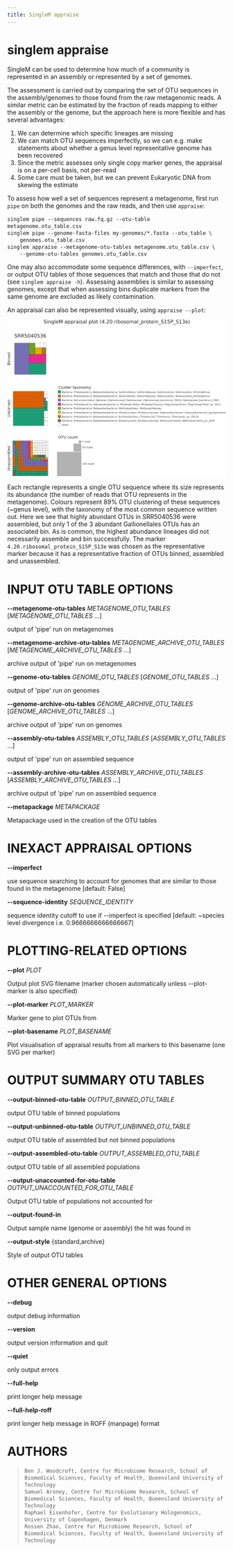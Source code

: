 ```yaml
---
title: SingleM appraise
---
```

# singlem appraise
SingleM can be used to determine how much of a community is represented in an assembly or represented
by a set of genomes.

The assessment is carried out by comparing the set of OTU sequences in the
assembly/genomes to those found from the raw metagenomic reads. A similar metric
can be estimated by the fraction of reads mapping to either the assembly or the
genome, but the approach here is more flexible and has several advantages:

1. We can determine which specific lineages are missing
2. We can match OTU sequences imperfectly, so we can e.g. make statements about whether a genus level representative genome has been recovered
3. Since the metric assesses only single copy marker genes, the appraisal is on a per-cell basis, not per-read
4. Some care must be taken, but we can prevent Eukaryotic DNA from skewing the estimate

To assess how well a set of sequences represent a metagenome, first run `pipe`
on both the genomes and the raw reads, and then use `appraise`:
```
singlem pipe --sequences raw.fq.gz --otu-table metagenome.otu_table.csv
singlem pipe --genome-fasta-files my-genomes/*.fasta --otu_table \
    genomes.otu_table.csv
singlem appraise --metagenome-otu-tables metagenome.otu_table.csv \
    --genome-otu-tables genomes.otu_table.csv
```
One may also accommodate some sequence differences, with `--imperfect`, or
output OTU tables of those sequences that match and those that do not (see
`singlem appraise -h`). Assessing assemblies is similar to assessing genomes,
except that when assessing bins duplicate markers from the same genome are
excluded as likely contamination.

An appraisal can also be represented visually, using `appraise --plot`:

![appraise plot](/appraise_plot.png)

Each rectangle represents a single OTU sequence where its size represents its
abundance (the number of reads that OTU represents in the metagenome). Colours
represent 89% OTU clustering of these sequences (~genus level), with the
taxonomy of the most common sequence written out. Here we see that highly
abundant OTUs in SRR5040536 were assembled, but only 1 of the 3 abundant
Gallionellales OTUs has an associated bin. As is common, the highest abundance
lineages did not necessarily assemble and bin successfully. The marker
`4.20.ribosomal_protein_S15P_S13e` was chosen as the representative marker
because it has a representative fraction of OTUs binned, assembled and
unassembled.

INPUT OTU TABLE OPTIONS
=======================

**\--metagenome-otu-tables** *METAGENOME_OTU_TABLES* [*METAGENOME_OTU_TABLES* \...]

  output of \'pipe\' run on metagenomes

**\--metagenome-archive-otu-tables** *METAGENOME_ARCHIVE_OTU_TABLES* [*METAGENOME_ARCHIVE_OTU_TABLES* \...]

  archive output of \'pipe\' run on metagenomes

**\--genome-otu-tables** *GENOME_OTU_TABLES* [*GENOME_OTU_TABLES* \...]

  output of \'pipe\' run on genomes

**\--genome-archive-otu-tables** *GENOME_ARCHIVE_OTU_TABLES* [*GENOME_ARCHIVE_OTU_TABLES* \...]

  archive output of \'pipe\' run on genomes

**\--assembly-otu-tables** *ASSEMBLY_OTU_TABLES* [*ASSEMBLY_OTU_TABLES* \...]

  output of \'pipe\' run on assembled sequence

**\--assembly-archive-otu-tables** *ASSEMBLY_ARCHIVE_OTU_TABLES* [*ASSEMBLY_ARCHIVE_OTU_TABLES* \...]

  archive output of \'pipe\' run on assembled sequence

**\--metapackage** *METAPACKAGE*

  Metapackage used in the creation of the OTU tables

INEXACT APPRAISAL OPTIONS
=========================

**\--imperfect**

  use sequence searching to account for genomes that are similar to
    those found in the metagenome [default: False]

**\--sequence-identity** *SEQUENCE_IDENTITY*

  sequence identity cutoff to use if \--imperfect is specified
    [default: \~species level divergence i.e. 0.9666666666666667]

PLOTTING-RELATED OPTIONS
========================

**\--plot** *PLOT*

  Output plot SVG filename (marker chosen automatically unless
    \--plot-marker is also specified)

**\--plot-marker** *PLOT_MARKER*

  Marker gene to plot OTUs from

**\--plot-basename** *PLOT_BASENAME*

  Plot visualisation of appraisal results from all markers to this
    basename (one SVG per marker)

OUTPUT SUMMARY OTU TABLES
=========================

**\--output-binned-otu-table** *OUTPUT_BINNED_OTU_TABLE*

  output OTU table of binned populations

**\--output-unbinned-otu-table** *OUTPUT_UNBINNED_OTU_TABLE*

  output OTU table of assembled but not binned populations

**\--output-assembled-otu-table** *OUTPUT_ASSEMBLED_OTU_TABLE*

  output OTU table of all assembled populations

**\--output-unaccounted-for-otu-table** *OUTPUT_UNACCOUNTED_FOR_OTU_TABLE*

  Output OTU table of populations not accounted for

**\--output-found-in**

  Output sample name (genome or assembly) the hit was found in

**\--output-style** {standard,archive}

  Style of output OTU tables

OTHER GENERAL OPTIONS
=====================

**\--debug**

  output debug information

**\--version**

  output version information and quit

**\--quiet**

  only output errors

**\--full-help**

  print longer help message

**\--full-help-roff**

  print longer help message in ROFF (manpage) format

AUTHORS
=======

>     Ben J. Woodcroft, Centre for Microbiome Research, School of Biomedical Sciences, Faculty of Health, Queensland University of Technology
>     Samuel Aroney, Centre for Microbiome Research, School of Biomedical Sciences, Faculty of Health, Queensland University of Technology
>     Raphael Eisenhofer, Centre for Evolutionary Hologenomics, University of Copenhagen, Denmark
>     Rossen Zhao, Centre for Microbiome Research, School of Biomedical Sciences, Faculty of Health, Queensland University of Technology
